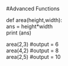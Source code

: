#Advanced Functions

def area(height,width):
    <br>ans = height*width
<br>print (ans)

area(2,3)  #output = 6
<br>area(4,2)  #output = 8
<br>area(2,5)  #output = 10
